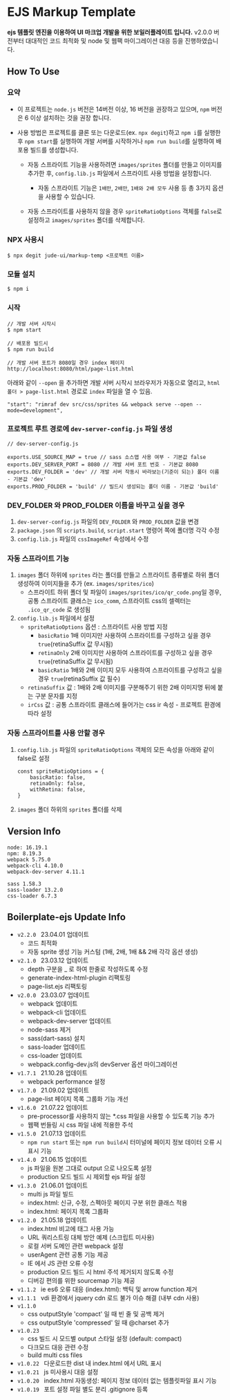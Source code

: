 # EJS Markup Template
**ejs 템플릿 엔진을 이용하여 UI 마크업 개발을 위한 보일러플레이트 입니다.**
v2.0.0 버전부터 대대적인 코드 최적화 및 node 및 웹팩 마이그레이션 대응 등을 진행하였습니다.

## How To Use

### 요약
- 이 프로젝트는 `node.js` 버전은 14버전 이상, 16 버전을 권장하고 있으며, `npm` 버전은 6 이상 설치하는 것을 권장 합니다.

- 사용 방법은 프로젝트를 클론 또는 다운로드(ex. `npx degit`)하고 `npm i`를 실행한 후 `npm start`를 실행하여 개발 서버를 시작하거나 `npm run build`를 실행하여 배포용 빌드를 생성합니다.

    - 자동 스프라이트 기능을 사용하려면 `images/sprites` 폴더를 만들고 이미지를 추가한 후, `config.lib.js` 파일에서 스프라이트 사용 방법을 설정합니다.
        - 자동 스프라이트 기능은 `1배만`, `2배만`, `1배와 2배 모두` 사용 등 총 3가지 옵션을 사용할 수 있습니다.

    - 자동 스프라이트를 사용하지 않을 경우 `spriteRatioOptions` 객체를 `false`로 설정하고 `images/sprites` 폴더를 삭제합니다.


### NPX 사용시
```
$ npx degit jude-ui/markup-temp <프로젝트 이름>
```

### 모듈 설치
```
$ npm i
```
### 시작
```
// 개발 서버 시작시
$ npm start

// 배포용 빌드시
$ npm run build

// 개발 서버 포트가 8080일 경우 index 페이지
http://localhost:8080/html/page-list.html
```

아래와 같이 `--open` 을 추가하면 개발 서버 시작시 브라우저가 자동으로 열리고, `html 폴더 > page-list.html` 경로로 `index` 파일을 열 수 있음.
```
"start": "rimraf dev src/css/sprites && webpack serve --open --mode=development",
```

### 프로젝트 루트 경로에 `dev-server-config.js` 파일 생성
```
// dev-server-config.js

exports.USE_SOURCE_MAP = true // sass 소스맵 사용 여부 - 기본값 false
exports.DEV_SERVER_PORT = 8080 // 개발 서버 포트 번호 - 기본값 8080
exports.DEV_FOLDER = 'dev' // 개발 서버 작동시 바라보는(기준이 되는) 폴더 이름 - 기본값 'dev'
exports.PROD_FOLDER = 'build' // 빌드시 생성되는 폴더 이름 - 기본값 'build'
```

### DEV_FOLDER 와 PROD_FOLDER 이름을 바꾸고 싶을 경우
1. `dev-server-config.js` 파일의 `DEV_FOLDER` 와 `PROD_FOLDER` 값을 변경
2. `package.json` 의 `scripts.build`, `script.start` 명령어 쪽에 폴더명 각각 수정
3. `config.lib.js` 파일의 `cssImageRef` 속성에서 수정

### 자동 스프라이트 기능
1. `images` 폴더 하위에 `sprites` 라는 폴더를 만들고 스프라이트 종류별로 하위 폴더 생성하여 이미지들을 추가 (ex. `images/sprites/ico`)
    - 스프라이트 하위 폴더 및 파일이 `images/sprites/ico/qr_code.png`일 경우, 공통 스프라이트 클래스는 `ico_comm`, 스프라이트 css의 셀렉터는 `.ico_qr_code` 로 생성됨
2. `config.lib.js` 파일에서 설정
    - `spriteRatioOptions` 옵션 : 스프라이트 사용 방법 지정
        - `basicRatio` 1배 이미지만 사용하여 스프라이트를 구성하고 싶을 경우 `true`(retinaSuffix 값 무시됨)
        - `retinaOnly` 2배 이미지만 사용하여 스프라이트를 구성하고 싶을 경우 `true`(retinaSuffix 값 무시됨)
        - `basicRatio` 1배와 2배 이미지 모두 사용하여 스프라이트를 구성하고 싶을 경우 `true`(retinaSuffix 값 필수)
    - `retinaSuffix` 값 :  1배와 2배 이미지를 구분해주기 위한 2배 이미지명 뒤에 붙는 구분 문자를 지정
    - `irCss` 값 : 공통 스프라이트 클래스에 들어가는 css ir 속성 - 프로젝트 환경에 따라 설정

### 자동 스프라이트를 사용 안할 경우
1. `config.lib.js` 파일의 `spriteRatioOptions` 객체의 모든 속성을 아래와 같이 false로 설정
    ```
    const spriteRatioOptions = {
        basicRatio: false,
        retinaOnly: false,
        withRetina: false,
    }
    ```
2. `images` 폴더 하위의 `sprites` 폴더를 삭제

## Version Info
```
node: 16.19.1
npm: 8.19.3
webpack 5.75.0
webpack-cli 4.10.0
webpack-dev-server 4.11.1

sass 1.58.3
sass-loader 13.2.0
css-loader 6.7.3
```

## Boilerplate-ejs Update Info
- `v2.2.0 ` 23.04.01 업데이트
    - 코드 최적화
    - 자동 sprite 생성 기능 커스텀 (1배, 2배, 1배 && 2배 각각 옵션 생성)
- `v2.1.0 ` 23.03.12 업데이트
    - depth 구분을 _ 로 하여 한줄로 작성하도록 수정
    - generate-index-html-plugin 리팩토링
    - page-list.ejs 리팩토링
- `v2.0.0 ` 23.03.07 업데이트
    - webpack 업데이트
    - webpack-cli 업데이트
    - webpack-dev-server 업데이트
    - node-sass 제거
    - sass(dart-sass) 설치
    - sass-loader 업데이트
    - css-loader 업데이트
    - webpack.config-dev.js의 devServer 옵션 마이그레이션
- `v1.7.1 ` 21.10.28 업데이트
    - webpack performance 설정
- `v1.7.0 ` 21.09.02 업데이트
    - page-list 페이지 목록 그룹화 기능 개선
- `v1.6.0 ` 21.07.22 업데이트
    - pre-processor를 사용하지 않는 *.css 파일을 사용할 수 있도록 기능 추가
    - 웹팩 번들링 시 css 파일 내에 적용한 주석
- `v1.5.0 ` 21.07.13 업데이트
    - `npm run start` 또는 `npm run build`시 터미널에 페이지 정보 데이터 오류 시 표시 기능
- `v1.4.0 ` 21.06.15 업데이트
    - js 파일을 원본 그대로 output 으로 나오도록 설정
    - production 모드 빌드 시 제외할 ejs 파일 설정
- `v1.3.0 ` 21.06.01 업데이트
    - multi js 파일 빌드
    - index.html: 신규, 수정, 스펙아웃 페이지 구분 위한 클래스 적용
    - index.html: 페이지 목록 그룹화
- `v1.2.0 ` 21.05.18 업데이트
    - index.html 비고에 태그 사용 가능
    - URL 쿼리스트링 대체 방안 예제 (스크립트 미사용)
    - 로컬 서버 도메인 관련 webpack 설정
    - userAgent 관련 공통 기능 제공
    - IE 에서 JS 관련 오류 수정
    - production 모드 빌드 시 html 주석 제거되지 않도록 수정
    - 디버깅 편의를 위한 sourcemap 기능 제공
- `v1.1.2 ` ie es6 오류 대응 (index.html): 백틱 및 arrow function 제거
- `v1.1.1 ` vdi 환경에서 jquery cdn 로드 불가 이슈 해결 (내부 cdn 사용)
- `v1.1.0 `
    - css outputStyle 'compact' 일 때 빈 줄 및 공백 제거
    - css outputStyle 'compressed' 일 때 @charset 추가
- `v1.0.23 `
    - css 빌드 시 모드별 output 스타일 설정 (default: compact)
    - 다크모드 대응 관련 수정
    - build multi css files
- `v1.0.22 ` 다운로드한 dist 내 index.html 에서 URL 표시
- `v1.0.21 ` js 미사용시 대응 설정
- `v1.0.20 ` index.html 자동생성: 페이지 정보 데이터 없는 템플릿파일 표시 기능
- `v1.0.19 ` 포트 설정 파일 별도 분리 .gitignore 등록